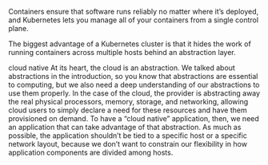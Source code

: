Containers ensure that software runs reliably no matter where it’s deployed, and Kubernetes lets you manage all of your containers from a single control plane.

The biggest advantage of a Kubernetes cluster is that it hides the work of running containers across multiple hosts behind an abstraction layer.

cloud native
At its heart, the cloud is an abstraction. We talked about abstractions in the introduction, so you know that abstractions are essential to computing, but we also need a deep understanding of our abstractions to use them properly. In the case of the cloud, the provider is abstracting away the real physical processors, memory, storage, and networking, allowing cloud users to simply declare a need for these resources and have them provisioned on demand. To have a “cloud native” application, then, we need an application that can take advantage of that abstraction. As much as possible, the application shouldn’t be tied to a specific host or a specific network layout, because we don’t want to constrain our flexibility in how application components are divided among hosts.
